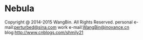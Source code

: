 # Nebula
Copyright @ 2014-2015 WangBin. All Rights Reserved.
personal e-mail:perturbed@sina.com
work e-mail:WangBin@inovance.cn
blog:http://www.cnblogs.com/shmily21
